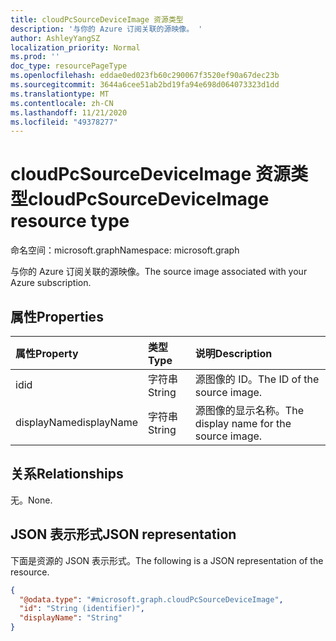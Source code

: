 ```yaml
---
title: cloudPcSourceDeviceImage 资源类型
description: '与你的 Azure 订阅关联的源映像。 '
author: AshleyYangSZ
localization_priority: Normal
ms.prod: ''
doc_type: resourcePageType
ms.openlocfilehash: eddae0ed023fb60c290067f3520ef90a67dec23b
ms.sourcegitcommit: 3644a6cee51ab2bd19fa94e698d064073323d1dd
ms.translationtype: MT
ms.contentlocale: zh-CN
ms.lasthandoff: 11/21/2020
ms.locfileid: "49378277"
---
```

# <a name="cloudpcsourcedeviceimage-resource-type"></a><span data-ttu-id="6b7af-103">cloudPcSourceDeviceImage 资源类型</span><span class="sxs-lookup"><span data-stu-id="6b7af-103">cloudPcSourceDeviceImage resource type</span></span>

<span data-ttu-id="6b7af-104">命名空间：microsoft.graph</span><span class="sxs-lookup"><span data-stu-id="6b7af-104">Namespace: microsoft.graph</span></span>

<span data-ttu-id="6b7af-105">与你的 Azure 订阅关联的源映像。</span><span class="sxs-lookup"><span data-stu-id="6b7af-105">The source image associated with your Azure subscription.</span></span>

## <a name="properties"></a><span data-ttu-id="6b7af-106">属性</span><span class="sxs-lookup"><span data-stu-id="6b7af-106">Properties</span></span>

|<span data-ttu-id="6b7af-107">属性</span><span class="sxs-lookup"><span data-stu-id="6b7af-107">Property</span></span>|<span data-ttu-id="6b7af-108">类型</span><span class="sxs-lookup"><span data-stu-id="6b7af-108">Type</span></span>|<span data-ttu-id="6b7af-109">说明</span><span class="sxs-lookup"><span data-stu-id="6b7af-109">Description</span></span>|
|:---|:---|:---|
|<span data-ttu-id="6b7af-110">id</span><span class="sxs-lookup"><span data-stu-id="6b7af-110">id</span></span>|<span data-ttu-id="6b7af-111">字符串</span><span class="sxs-lookup"><span data-stu-id="6b7af-111">String</span></span>|<span data-ttu-id="6b7af-112">源图像的 ID。</span><span class="sxs-lookup"><span data-stu-id="6b7af-112">The ID of the source image.</span></span>|
|<span data-ttu-id="6b7af-113">displayName</span><span class="sxs-lookup"><span data-stu-id="6b7af-113">displayName</span></span>|<span data-ttu-id="6b7af-114">字符串</span><span class="sxs-lookup"><span data-stu-id="6b7af-114">String</span></span>|<span data-ttu-id="6b7af-115">源图像的显示名称。</span><span class="sxs-lookup"><span data-stu-id="6b7af-115">The display name for the source image.</span></span>|

## <a name="relationships"></a><span data-ttu-id="6b7af-116">关系</span><span class="sxs-lookup"><span data-stu-id="6b7af-116">Relationships</span></span>

<span data-ttu-id="6b7af-117">无。</span><span class="sxs-lookup"><span data-stu-id="6b7af-117">None.</span></span>

## <a name="json-representation"></a><span data-ttu-id="6b7af-118">JSON 表示形式</span><span class="sxs-lookup"><span data-stu-id="6b7af-118">JSON representation</span></span>

<span data-ttu-id="6b7af-119">下面是资源的 JSON 表示形式。</span><span class="sxs-lookup"><span data-stu-id="6b7af-119">The following is a JSON representation of the resource.</span></span>
<!-- {
  "blockType": "resource",
  "@odata.type": "microsoft.graph.cloudPcSourceDeviceImage",
  "baseType": "microsoft.graph.entity"
}
-->

``` json
{
  "@odata.type": "#microsoft.graph.cloudPcSourceDeviceImage",
  "id": "String (identifier)",
  "displayName": "String"
}
```
